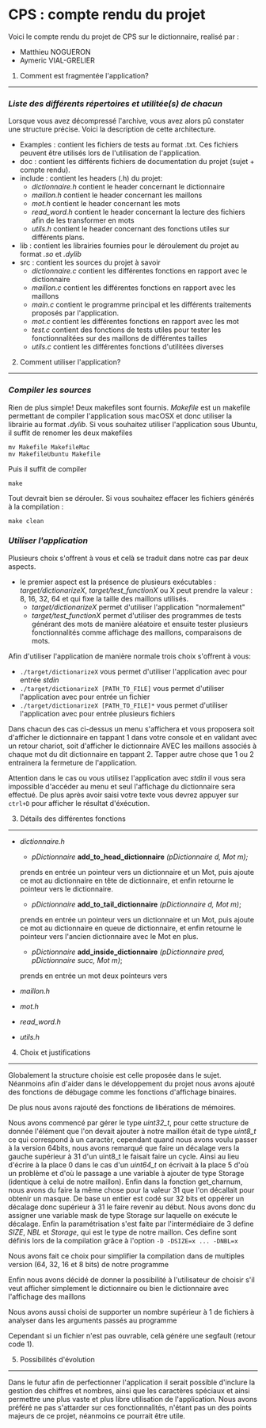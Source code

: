 CPS : compte rendu du projet
========================

Voici le compte rendu du projet de CPS sur le dictionnaire, realisé par :
- Matthieu NOGUERON
- Aymeric VIAL-GRELIER

1) Comment est fragmentée l'application?
----------------------------------

### *Liste des différents répertoires et utilitée(s) de chacun*

Lorsque vous avez décompressé l'archive, vous avez alors pû constater une structure précise.
Voici la description de cette architecture.
- Examples : contient les fichiers de tests au format .txt. Ces fichiers peuvent être utilisés lors de l'utilisation de l'application.
- doc : contient les différents fichiers de documentation du projet (sujet + compte rendu).
- include : contient les headers (.h) du projet:
  * *dictionnaire.h* contient le header concernant le dictionnaire
  * *maillon.h* contient le header concernant les maillons
  * *mot.h* contient le header concernant les mots
  * *read_word.h* contient le header concernant la lecture des fichiers afin de les transformer en mots
  * *utils.h* contient le header concernant des fonctions utiles sur différents plans.
- lib : contient les librairies fournies pour le déroulement du projet au format *.so* et *.dylib*
- src : contient les sources du projet à savoir
    * *dictionnaire.c* contient les différentes fonctions en rapport avec le dictionnaire
    * *maillon.c* contient les différentes fonctions en rapport avec les maillons
    * *main.c* contient le programme principal et les différents traitements proposés par l'application.
    * *mot.c* contient les différentes fonctions en rapport avec les mot
    * *test.c* contient des fonctions de tests utiles pour tester les fonctionnalitées sur des maillons de différentes tailles
    * *utils.c* contient les différentes fonctions d'utilitées diverses

2) Comment utiliser l'application?
----------------------------------

### *Compiler les sources*

Rien de plus simple! Deux makefiles sont fournis. *Makefile* est un makefile permettant de compiler l'application sous macOSX et donc utiliser la librairie au format *.dylib*. Si vous souhaitez utiliser l'application sous Ubuntu, il suffit de renomer les deux makefiles

    mv Makefile MakefileMac
    mv MakefileUbuntu Makefile

Puis il suffit de compiler

    make

Tout devrait bien se dérouler.
Si vous souhaitez effacer les fichiers générés à la compilation :

    make clean

### *Utiliser l'application*

Plusieurs choix s'offrent à vous et celà se traduit dans notre cas par deux aspects.
- le premier aspect est la présence de plusieurs exécutables : *target/dictionarizeX*, *target/test_functionX* ou X peut prendre la valeur : 8, 16, 32, 64 et qui fixe la taille des maillons utilisés.
  * *target/dictionarizeX* permet d'utiliser l'application "normalement"
  * *target/test_functionX* permet d'utiliser des programmes de tests générant des mots de manière aléatoire et ensuite tester plusieurs fonctionnalités comme affichage des maillons, comparaisons de mots.

Afin d'utiliser l'application de manière normale trois choix s'offrent à vous:
- `./target/dictionarizeX` vous permet d'utiliser l'application avec pour entrée *stdin*
- `./target/dictionarizeX [PATH_TO_FILE]` vous permet d'utiliser l'application avec pour entrée un fichier
- `./target/dictionarizeX [PATH_TO_FILE]*` vous permet d'utiliser l'application avec pour entrée plusieurs fichiers

Dans chacun des cas ci-dessus un menu s'affichera et vous proposera soit d'afficher le dictionnaire en tappant 1 dans votre console et en validant avec un retour chariot, soit d'afficher le dictionnaire AVEC les maillons associés à chaque mot du dit dictionnaire en tappant 2.
Tapper autre chose que 1 ou 2 entrainera la fermeture de l'application.

Attention dans le cas ou vous utilisez l'application avec *stdin* il vous sera impossible d'accéder au menu et seul l'affichage du dictionnaire sera effectué. De plus après avoir saisi votre texte vous devrez appuyer sur `ctrl+D` pour afficher le résultat d'éxécution.

3) Détails des différentes fonctions
----------------------------------

- *dictionnaire.h*
  * *pDictionnaire* **add_to_head_dictionnaire** *(pDictionnaire d, Mot m);*

  prends en entrée un pointeur vers un dictionnaire et un Mot, puis ajoute ce mot au dictionnaire en tête de dictionnaire, et enfin retourne le pointeur vers le dictionnaire.

  * *pDictionnaire* **add_to_tail_dictionnaire** *(pDictionnaire d, Mot m)*;

  prends en entrée un pointeur vers un dictionnaire et un Mot, puis ajoute ce mot au dictionnaire en queue de dictionnaire, et enfin retourne le pointeur vers l'ancien dictionnaire avec le Mot en plus.

  * *pDictionnaire* **add_inside_dictionnaire** *(pDictionnaire pred, pDictionnaire succ, Mot m)*;

  prends en entrée un mot deux pointeurs vers

- *maillon.h*
- *mot.h*
- *read_word.h*
- *utils.h*

4) Choix et justifications
----------------------------------

Globalement la structure choisie est celle proposée dans le sujet. Néanmoins afin d'aider dans le développement du projet nous avons ajouté des fonctions de débugage comme les fonctions d'affichage binaires.

De plus nous avons rajouté des fonctions de libérations de mémoires.

Nous avons commencé par gérer le type *uint32_t*, pour cette structure de donnée l'élément que l'on devait ajouter à notre maillon était de type *uint8_t* ce qui correspond à un caractèr, cependant  quand nous avons voulu passer à la version 64bits, nous avons remarqué que faire un décalage vers la gauche supérieur à 31 d'un uint8_t le faisait faire un cycle. Ainsi au lieu d'écrire à la place 0 dans le cas d'un *uint64_t*
on écrivait à la place 5 d'où un problème et d'où le passage a une variable à ajouter de type Storage (identique à celui de notre maillon). Enfin dans la fonction get_charnum, nous avons du faire la même chose pour la valeur 31 que l'on décallait pour obtenir un masque. De base un entier est codé sur 32 bits et oppérer un décalage donc supérieur à 31 le faire revenir au début. Nous avons donc du assigner une variable mask de type Storage sur laquelle on exécute le décalage. Enfin la paramétrisation s'est faite par l'intermédiaire de 3 define *SIZE*, *NBL* et *Storage*, qui est le type de notre maillon.
Ces define sont définis lors de la compilation grâce à l'option `-D -DSIZE=x ... -DNBL=x`

Nous avons fait ce choix pour simplifier la compilation dans de multiples version (64, 32, 16 et 8 bits) de notre programme

Enfin nous avons décidé de donner la possibilité à l'utilisateur de choisir s'il veut afficher simplement le dictionnaire ou bien le dictionnaire avec l'affichage des maillons

Nous avons aussi choisi de supporter un nombre supérieur à 1 de fichiers à analyser dans les arguments passés au programme

Cependant si un fichier n'est pas ouvrable, celà génére une segfault (retour code 1).



5) Possibilités d'évolution
----------------------------------

Dans le futur afin de perfectionner l'application il serait possible d'inclure la gestion des chiffres et nombres, ainsi que les caractères spéciaux et ainsi permettre une plus vaste et plus libre utilisation de l'application. Nous avons préféré ne pas s'attarder sur ces fonctionnalités, n'étant pas un des points majeurs de ce projet, néanmoins ce pourrait être utile.
